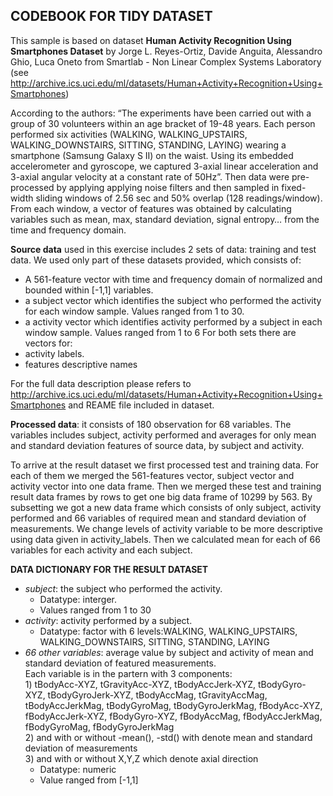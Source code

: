 ## CODEBOOK FOR TIDY DATASET
<body>
<p>This sample is based on dataset <strong>Human Activity Recognition Using Smartphones Dataset</strong> by Jorge L. Reyes-Ortiz, Davide Anguita, Alessandro Ghio, Luca Oneto from
Smartlab - Non Linear Complex Systems Laboratory (see <a href="http://archive.ics.uci.edu/ml/datasets/Human+Activity+Recognition+Using+Smartphones">http://archive.ics.uci.edu/ml/datasets/Human+Activity+Recognition+Using+Smartphones</a>)</p>

<p>According to the authors: &ldquo;The experiments have been carried out with a group of 30 volunteers within an age bracket of 19-48 years. Each person performed six activities (WALKING, WALKING_UPSTAIRS, WALKING_DOWNSTAIRS, SITTING, STANDING, LAYING) wearing a smartphone (Samsung Galaxy S II) on the waist. Using its embedded accelerometer and gyroscope, we captured 3-axial linear acceleration and 3-axial angular velocity at a constant rate of 50Hz&rdquo;. Then data were pre-processed by applying applying noise filters and then sampled in fixed-width sliding windows of 2.56 sec and 50% overlap (128 readings/window). From each window, a vector of features was obtained by calculating variables such as   mean, max, standard deviation, signal entropy&hellip; from the time and frequency domain.</p>

<p><strong>Source data</strong> used in this exercise includes 2 sets of data: training and test data. We used only part of these datasets provided, which consists of:</p>

<ul>
<li>A 561-feature vector with time and frequency domain of normalized and bounded within [-1,1] variables.</li>
<li>a subject vector which identifies the subject who performed the activity for each window sample. Values ranged from 1 to 30.</li>
<li>a activity vector which identifies activity performed by a subject in each window sample. Values ranged from 1 to 6
For both sets there are vectors for: </li>
<li>activity labels.</li>
<li>features descriptive names</li>
</ul>

For the full data description please refers to <a href="http://archive.ics.uci.edu/ml/datasets/Human+Activity+Recognition+Using+Smartphones">http://archive.ics.uci.edu/ml/datasets/Human+Activity+Recognition+Using+Smartphones</a> and REAME file included in dataset.

<p><strong>Processed data</strong>: it consists of 180 observation for 68 variables. The variables includes subject, activity performed and averages for only  mean and standard deviation features of source data, by subject and activity.</p>

<p>To arrive at the result dataset we first processed test and training data. For each of them we merged the 561-features vector, subject vector and activity vector into one data frame. Then we merged these test and training result data frames by rows to get one big data frame of 10299 by 563. By subsetting we got a new data frame which consists of only subject, activity performed and 66 variables of required mean and standard deviation of measurements. We change levels of activity variable to be more descriptive using data given in activity_labels. Then we calculated mean for each of 66 variables for each activity and each subject.</p>

<p><strong>DATA DICTIONARY FOR THE RESULT DATASET</strong></p>

<ul>
<li><em>subject</em>: the subject who performed the activity.
       <ul>
       <li> Datatype: interger.</li> 
       <li> Values ranged from 1 to 30</li>
       </ul>
</li>
<li><em>activity</em>: activity performed by a subject.
       <ul>
       <li> Datatype: factor with 6 levels:WALKING, WALKING_UPSTAIRS, WALKING_DOWNSTAIRS, SITTING, STANDING, LAYING</li>
       </ul>
</li>
<li><em>66 other variables</em>: average value by subject and activity of mean and standard deviation of featured measurements. <br>
Each variable is in the partern with 3 components: <br> 
1) tBodyAcc-XYZ,
tGravityAcc-XYZ,
tBodyAccJerk-XYZ,
tBodyGyro-XYZ,
tBodyGyroJerk-XYZ,
tBodyAccMag,
tGravityAccMag,
tBodyAccJerkMag,
tBodyGyroMag,
tBodyGyroJerkMag,
fBodyAcc-XYZ,
fBodyAccJerk-XYZ,
fBodyGyro-XYZ,
fBodyAccMag,
fBodyAccJerkMag,
fBodyGyroMag,
fBodyGyroJerkMag <br>
2) and with or without -mean(), -std() with denote mean and standard deviation of measurements<br>
3) and with or without X,Y,Z which denote axial direction<br>
<ul>
<li>Datatype: numeric</li>
<li>Value ranged from [-1,1]</li>
</ul>
</li>
</ul>

</body>

</html>
